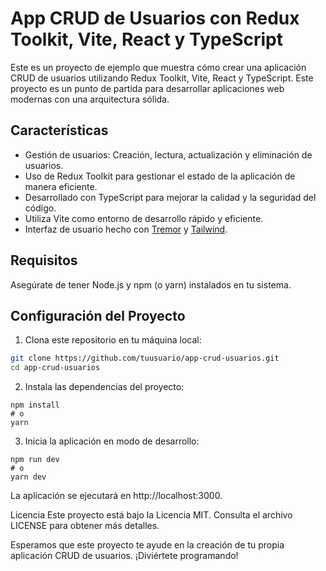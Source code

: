 # App CRUD de Usuarios con Redux Toolkit, Vite, React y TypeScript

Este es un proyecto de ejemplo que muestra cómo crear una aplicación CRUD de usuarios utilizando Redux Toolkit, Vite, React y TypeScript. Este proyecto es un punto de partida para desarrollar aplicaciones web modernas con una arquitectura sólida.

## Características

- Gestión de usuarios: Creación, lectura, actualización y eliminación de usuarios.
- Uso de Redux Toolkit para gestionar el estado de la aplicación de manera eficiente.
- Desarrollado con TypeScript para mejorar la calidad y la seguridad del código.
- Utiliza Vite como entorno de desarrollo rápido y eficiente.
- Interfaz de usuario hecho con [Tremor](https://www.tremor.so/blocks/table) y [Tailwind](https://tailwindcss.com/).

## Requisitos

Asegúrate de tener Node.js y npm (o yarn) instalados en tu sistema.

## Configuración del Proyecto

1. Clona este repositorio en tu máquina local:

```bash
git clone https://github.com/tuusuario/app-crud-usuarios.git
cd app-crud-usuarios
```
2. Instala las dependencias del proyecto:
```
npm install
# o
yarn
```
3. Inicia la aplicación en modo de desarrollo:
```
npm run dev
# o
yarn dev
```
La aplicación se ejecutará en http://localhost:3000.



Licencia
Este proyecto está bajo la Licencia MIT. Consulta el archivo LICENSE para obtener más detalles.

Esperamos que este proyecto te ayude en la creación de tu propia aplicación CRUD de usuarios. ¡Diviértete programando!